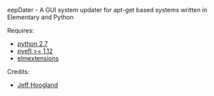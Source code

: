 eepDater - A GUI system updater for apt-get based systems written in Elementary and Python

Requires:
- [python 2.7](https://www.python.org/)
- [pyefl >= 1.12](http://git.enlightenment.org/bindings/python/python-efl.git/)
- [elmextensions](https://github.com/JeffHoogland/python-elm-extensions)

Credits: 
- [Jeff Hoogland](http://www.jeffhoogland.com/)
